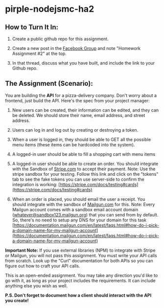 # pirple-nodejsmc-ha2 

## How to Turn It In:

1. Create a public github repo for this assignment. 

2. Create a new post in the [Facebook Group](https://www.facebook.com/groups/1282717078530848/)  and note "Homework Assignment #2" at the top.

3. In that thread, discuss what you have built, and include the link to your Github repo. 

## The Assignment (Scenario):

You are building the **API** for a pizza-delivery company. Don't worry about a frontend, just build the API. Here's the spec from your project manager:

1. New users can be created, their information can be edited, and they can be deleted. We should store their name, email address, and street address.

2. Users can log in and log out by creating or destroying a token.

3. When a user is logged in, they should be able to GET all the possible menu items (these items can be hardcoded into the system). 

4. A logged-in user should be able to fill a shopping cart with menu items

5. A logged-in user should be able to create an order. You should integrate with the Sandbox of [Stripe.com](https://stripe.com/) to accept their payment. Note: Use the stripe sandbox for your testing. Follow this link and click on the "tokens" tab to see the fake tokens you can use server-side to confirm the integration is working: [https://stripe.com/docs/testing#cards](https://stripe.com/docs/testing#cards)

6. When an order is placed, you should email the user a receipt. You should integrate with the sandbox of [Mailgun.com](http://mailgun.com/) for this. Note: Every Mailgun account comes with a sandbox email account domain (whatever@sandbox123.mailgun.org) that you can send from by default. So, there's no need to setup any DNS for your domain for this task [https://documentation.mailgun.com/en/latest/faqs.html#how-do-i-pick-a-domain-name-for-my-mailgun-account](https://documentation.mailgun.com/en/latest/faqs.html#how-do-i-pick-a-domain-name-for-my-mailgun-account)

**Important Note:** If you use external libraries (NPM) to integrate with Stripe or Mailgun, you will not pass this assignment. You must write your API calls from scratch. Look up the "Curl" documentation for both APIs so you can figure out how to craft your API calls. 

This is an open-ended assignment. You may take any direction you'd like to go with it, as long as your project includes the requirements. It can include anything else you wish as well. 

**P.S. Don't forget to document how a client should interact with the API you create!**
